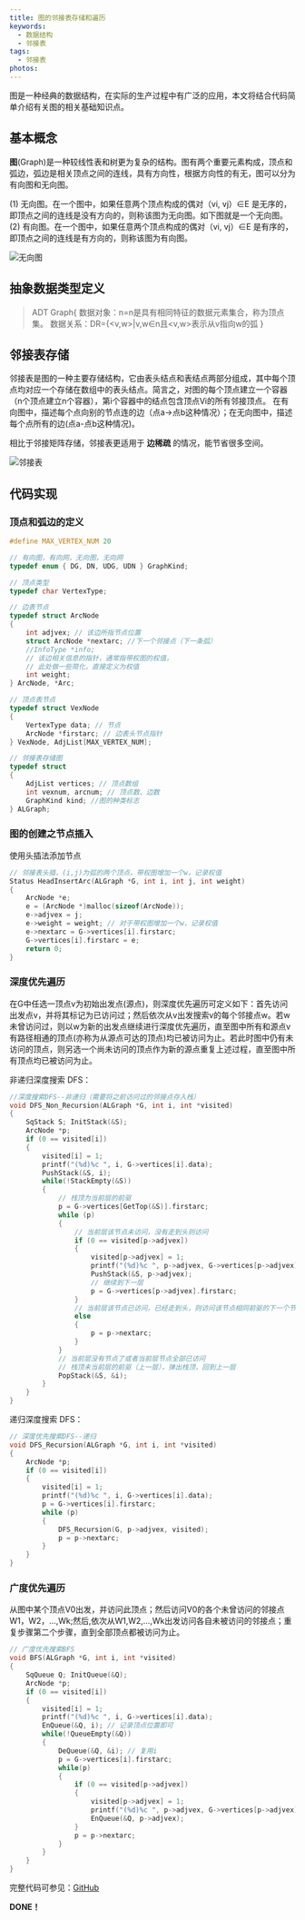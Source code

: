 ```yaml
---
title: 图的邻接表存储和遍历
keywords:
  - 数据结构
  - 邻接表
tags:
  - 邻接表
photos:
---
```


图是一种经典的数据结构，在实际的生产过程中有广泛的应用，本文将结合代码简单介绍有关图的相关基础知识点。

<!--more-->

## 基本概念

**图**(Graph)是一种较线性表和树更为复杂的结构。图有两个重要元素构成，顶点和弧边，弧边是相关顶点之间的连线，具有方向性，根据方向性的有无，图可以分为有向图和无向图。

(1) 无向图。在一个图中，如果任意两个顶点构成的偶对（vi, vj）∈E 是无序的，即顶点之间的连线是没有方向的，则称该图为无向图。如下图就是一个无向图。
(2) 有向图。在一个图中，如果任意两个顶点构成的偶对（vi, vj）∈E 是有序的，即顶点之间的连线是有方向的，则称该图为有向图。

![无向图](https://raw.githubusercontent.com/Evandoz/blob/master/Graph/Graph.jpg)

## 抽象数据类型定义

>ADT  Graph{
数据对象：n=n是具有相同特征的数据元素集合，称为顶点集。
数据关系：DR={<v,w>|v,w∈n且<v,w>表示从v指向w的弧
}

## 邻接表存储

邻接表是图的一种主要存储结构，它由表头结点和表结点两部分组成，其中每个顶点均对应一个存储在数组中的表头结点。简言之，对图的每个顶点建立一个容器（n个顶点建立n个容器），第i个容器中的结点包含顶点Vi的所有邻接顶点。
在有向图中，描述每个点向别的节点连的边（点a->点b这种情况）；在无向图中，描述每个点所有的边(点a-点b这种情况)。

相比于邻接矩阵存储，邻接表更适用于 **边稀疏** 的情况，能节省很多空间。

![邻接表](https://raw.githubusercontent.com/Evandoz/blob/master/Graph/AdjacencyList.png)

## 代码实现

### 顶点和弧边的定义

```c
#define MAX_VERTEX_NUM 20

// 有向图，有向网，无向图，无向网
typedef enum { DG, DN, UDG, UDN } GraphKind;

// 顶点类型
typedef char VertexType;

// 边表节点
typedef struct ArcNode
{
    int adjvex; // 该边所指节点位置
    struct ArcNode *nextarc; //下一个邻接点（下一条弧）
    //InfoType *info;
    // 该边相关信息的指针，通常指带权图的权值，
    // 此处做一些简化，直接定义为权值
    int weight;
} ArcNode, *Arc;

// 顶点表节点
typedef struct VexNode
{
    VertexType data; // 节点
    ArcNode *firstarc; // 边表头节点指针
} VexNode, AdjList[MAX_VERTEX_NUM];

// 邻接表存储图
typedef struct
{
    AdjList vertices; // 顶点数组
    int vexnum, arcnum; // 顶点数、边数
    GraphKind kind; //图的种类标志
} ALGraph;
```

### 图的创建之节点插入

使用头插法添加节点

```c
// 邻接表头插，(i,j)为弧的两个顶点，带权图增加一个w，记录权值
Status HeadInsertArc(ALGraph *G, int i, int j, int weight)
{
    ArcNode *e;
    e = (ArcNode *)malloc(sizeof(ArcNode));
    e->adjvex = j;
    e->weight = weight; // 对于带权图增加一个w，记录权值
    e->nextarc = G->vertices[i].firstarc;
    G->vertices[i].firstarc = e;
    return 0;
}
```

### 深度优先遍历

在G中任选一顶点v为初始出发点(源点)，则深度优先遍历可定义如下：首先访问出发点v，并将其标记为已访问过；然后依次从v出发搜索v的每个邻接点w。若w未曾访问过，则以w为新的出发点继续进行深度优先遍历，直至图中所有和源点v有路径相通的顶点(亦称为从源点可达的顶点)均已被访问为止。若此时图中仍有未访问的顶点，则另选一个尚未访问的顶点作为新的源点重复上述过程，直至图中所有顶点均已被访问为止。

非递归深度搜索 DFS：

```c
//深度搜索DFS--非递归（需要将之前访问过的邻接点存入栈）
void DFS_Non_Recursion(ALGraph *G, int i, int *visited)
{
    SqStack S; InitStack(&S);
    ArcNode *p;
    if (0 == visited[i])
    {
        visited[i] = 1;
        printf("(%d)%c ", i, G->vertices[i].data);
        PushStack(&S, i);
        while(!StackEmpty(&S))
        {
            // 栈顶为当前层的前驱
            p = G->vertices[GetTop(&S)].firstarc;
            while (p)
            {
                // 当前层该节点未访问，没有走到头则访问
                if (0 == visited[p->adjvex])
                {
                    visited[p->adjvex] = 1;
                    printf("(%d)%c ", p->adjvex, G->vertices[p->adjvex].data);
                    PushStack(&S, p->adjvex);
                    // 继续到下一层
                    p = G->vertices[p->adjvex].firstarc;
                }
                // 当前层该节点已访问，已经走到头，则访问该节点相同前驱的下一个节点
                else
                {
                    p = p->nextarc;
                }
            }
            // 当前层没有节点了或者当前层节点全部已访问
            // 栈顶未当前层的前驱（上一层），弹出栈顶，回到上一层
            PopStack(&S, &i);
        }
    }
}
```

递归深度搜索 DFS：

```c
// 深度优先搜索DFS--递归
void DFS_Recursion(ALGraph *G, int i, int *visited)
{
    ArcNode *p;
    if (0 == visited[i])
    {
        visited[i] = 1;
        printf("(%d)%c ", i, G->vertices[i].data);
        p = G->vertices[i].firstarc;
        while (p)
        {
            DFS_Recursion(G, p->adjvex, visited);
            p = p->nextarc;
        }
    }
}
```

### 广度优先遍历

从图中某个顶点V0出发，并访问此顶点；然后访问V0的各个未曾访问的邻接点W1，W2，…,Wk;然后,依次从W1,W2,…,Wk出发访问各自未被访问的邻接点；重复步骤第二个步骤，直到全部顶点都被访问为止。

```c
// 广度优先搜索BFS
void BFS(ALGraph *G, int i, int *visited)
{
    SqQueue Q; InitQueue(&Q);
    ArcNode *p;
    if (0 == visited[i])
    {
        visited[i] = 1;
        printf("(%d)%c ", i, G->vertices[i].data);
        EnQueue(&Q, i); // 记录顶点位置即可
        while(!QueueEmpty(&Q))
        {
            DeQueue(&Q, &i); // 复用i
            p = G->vertices[i].firstarc;
            while(p)
            {
                if (0 == visited[p->adjvex])
                {
                    visited[p->adjvex] = 1;
                    printf("(%d)%c ", p->adjvex, G->vertices[p->adjvex].data);
                    EnQueue(&Q, p->adjvex);
                }
                p = p->nextarc;
            }
        }
    }
}
```

完整代码可参见：[GitHub](https://github.com/Evandoz/Data-Structures/tree/master/Graph/ALGraph.h)

 **DONE！**
